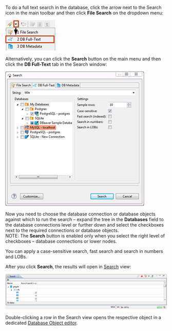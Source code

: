 To do a full text search in the database, click the arrow next to the Search icon in the main toolbar and then click **File Search** on the dropdown menu:

![](images/ug/Full-Text-Search-menu.png)

Alternatively, you can click the **Search** button on the main menu and then click the **DB Full-Text** tab in the Search window:

![](images/ug/Full-Text-Search-window.png)

Now you need to choose the database connection or database objects against which to run the search – expand the tree in the **Databases** field to the database connections level or further down and select the checkboxes next to the required connections or database objects.  
NOTE: The **Search** button is enabled only when you select the right level of checkboxes – database connections or lower nodes.

You can apply a case-sensitive search, fast search and search in numbers and LOBs.

After you click **Search**, the results will open in [Search](Search) view:

![](images/ug/Search-results-view.png)

Double-clicking a row in the Search view opens the respective object in a dedicated [Database Object editor](Database-Object-Editor).
